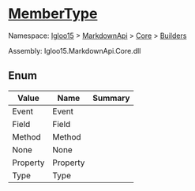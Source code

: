 # [MemberType](./MemberType.md)
Namespace: [Igloo15]() > [MarkdownApi]() > [Core](./../README.md) > [Builders](./README.md)

Assembly: Igloo15.MarkdownApi.Core.dll



##	Enum

| Value | Name | Summary | 
| --- | --- | --- | 
| Event | Event |  | 
| Field | Field |  | 
| Method | Method |  | 
| None | None |  | 
| Property | Property |  | 
| Type | Type |  | 


